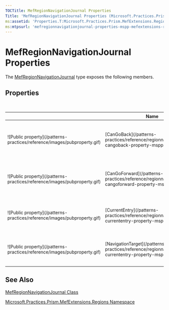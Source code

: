 ```yaml
---
TOCTitle: MefRegionNavigationJournal Properties
Title: 'MefRegionNavigationJournal Properties (Microsoft.Practices.Prism.MefExtensions.Regions)'
ms:assetid: 'Properties.T:Microsoft.Practices.Prism.MefExtensions.Regions.MefRegionNavigationJournal'
ms:mtpsurl: 'mefregionnavigationjournal-properties-mspp-mefextensions-regions.md'
---
```



# MefRegionNavigationJournal Properties

The [MefRegionNavigationJournal](/patterns-practices/reference/mefregionnavigationjournal-class-mspp-mefextensions-regions) type exposes the following members.

## Properties
 
<table>

<thead>
<tr class="header">
<th> </th>
<th>Name</th>
<th>Description</th>
</tr>
</thead>
<tbody>
<tr class="odd">
<td>![Public property](/patterns-practices/reference/images/pubproperty.gif)</td>
<td>[CanGoBack](/patterns-practices/reference/regionnavigationjournal-cangoback-property-mspp-regions)</td>
<td><div class="summary">
Gets a value that indicates whether there is at least one entry in the back navigation history.
</div>
(Inherited from [RegionNavigationJournal](/patterns-practices/reference/regionnavigationjournal-class-mspp-regions).)</td>
</tr>
<tr class="even">
<td>![Public property](/patterns-practices/reference/images/pubproperty.gif)</td>
<td>[CanGoForward](/patterns-practices/reference/regionnavigationjournal-cangoforward-property-mspp-regions)</td>
<td><div class="summary">
Gets a value that indicates whether there is at least one entry in the forward navigation history.
</div>
(Inherited from [RegionNavigationJournal](/patterns-practices/reference/regionnavigationjournal-class-mspp-regions).)</td>
</tr>
<tr class="odd">
<td>![Public property](/patterns-practices/reference/images/pubproperty.gif)</td>
<td>[CurrentEntry](/patterns-practices/reference/regionnavigationjournal-currententry-property-mspp-regions)</td>
<td><div class="summary">
Gets the current navigation entry of the content that is currently displayed.
</div>
(Inherited from [RegionNavigationJournal](/patterns-practices/reference/regionnavigationjournal-class-mspp-regions).)</td>
</tr>
<tr class="even">
<td>![Public property](/patterns-practices/reference/images/pubproperty.gif)</td>
<td>[NavigationTarget](/patterns-practices/reference/regionnavigationjournal-currententry-property-mspp-regions)</td>
<td><div class="summary">
Gets or sets the target that implements INavigate.
</div>
(Inherited from [RegionNavigationJournal](/patterns-practices/reference/regionnavigationjournal-class-mspp-regions).)</td>
</tr>
</tbody>
</table>

## See Also

[MefRegionNavigationJournal Class](/patterns-practices/reference/mefregionnavigationjournal-class-mspp-mefextensions-regions)

[Microsoft.Practices.Prism.MefExtensions.Regions Namespace](/patterns-practices/reference/mspp-mefextensions-regions-namespace)

